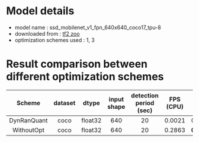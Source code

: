 # Model details

* model name : ssd_mobilenet_v1_fpn_640x640_coco17_tpu-8
* downloaded from : [tf2 zoo](https://github.com/tensorflow/models/blob/master/research/object_detection/g3doc/tf2_detection_zoo.md) 
* optimization schemes used : 1, 3

# Result comparison between different optimization schemes

**Scheme**|**dataset**|**dtype**|**input shape**|**detection period (sec)**|**FPS (CPU)**|**FPS (RPI)**
:-----:|:-----:|:-----:|:-----:|:-----:|:-----:|:-----:
DynRanQuant|coco|float32|640|20|0.0021|0.0972
WithoutOpt|coco|float32|640|20|0.2863|**0.1218**


